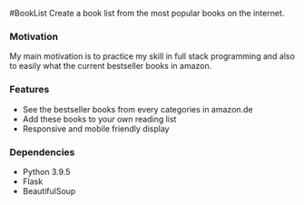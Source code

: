#BookList
Create a book list from the most popular books on the internet.

### Motivation

My main motivation is to practice my skill in full stack programming and also to easily what the current bestseller books in amazon.

### Features

- See the bestseller books from every categories in amazon.de
- Add these books to your own reading list
- Responsive and mobile friendly display

### Dependencies

- Python 3.9.5
- Flask
- BeautifulSoup

